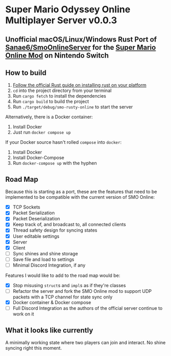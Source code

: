 # Super Mario Odyssey Online Multiplayer Server v0.0.3

## Unofficial macOS/Linux/Windows Rust Port of [Sanae6/SmoOnlineServer](https://github.com/Sanae6/SmoOnlineServer) for the [Super Mario Online Mod](https://github.com/CraftyBoss/SuperMarioOdysseyOnline) on Nintendo Switch

## How to build

1. [Follow the official Rust guide on installing rust on your platform](https://www.rust-lang.org/tools/install)
1. `cd` into the project directory from your terminal
1. Run `cargo fetch` to install the dependencies
1. Run `cargo build` to build the project
1. Run `./target/debug/smo-rusty-online` to start the server

Alternatively, there is a Docker container:

1. Install Docker
1. Just run `docker compose up`

If your Docker source hasn't rolled `compose` into `docker`:

1. Install Docker
1. Install Docker-Compose
1. Run `docker-compose up` with the hyphen

## Road Map

Because this is starting as a port, these are the features that need to be implemented to be compatible with the current version of SMO Online:

- [x] TCP Sockets
- [x] Packet Serialization
- [x] Packet Deserialization
- [x] Keep track of, and broadcast to, all connected clients
- [x] Thread safety design for syncing states
- [x] User editable settings
- [x] Server
- [x] Client
- [ ] Sync shines and shine storage
- [ ] Save file and load to settings
- [ ] Minimal Discord Integration, if any

Features I would like to add to the road map would be:

- [x] Stop misusing `struct`s and `impl`s as if they're classes
- [ ] Refactor the server and fork the SMO Online mod to support UDP packets with a TCP channel for state sync only
- [x] Docker container & Docker compose
- [ ] Full Discord Integration as the authors of the official server continue to work on it

## What it looks like currently

A minimally working state where two players can join and interact. No shine syncing right this moment.
